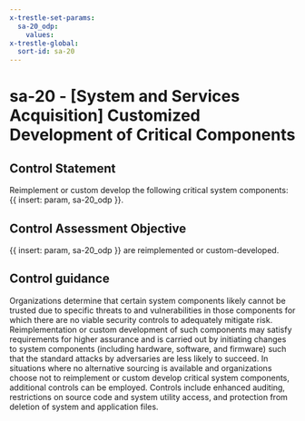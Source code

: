 ```yaml
---
x-trestle-set-params:
  sa-20_odp:
    values:
x-trestle-global:
  sort-id: sa-20
---
```


# sa-20 - \[System and Services Acquisition\] Customized Development of Critical Components

## Control Statement

Reimplement or custom develop the following critical system components: {{ insert: param, sa-20_odp }}.

## Control Assessment Objective

 {{ insert: param, sa-20_odp }} are reimplemented or custom-developed.

## Control guidance

Organizations determine that certain system components likely cannot be trusted due to specific threats to and vulnerabilities in those components for which there are no viable security controls to adequately mitigate risk. Reimplementation or custom development of such components may satisfy requirements for higher assurance and is carried out by initiating changes to system components (including hardware, software, and firmware) such that the standard attacks by adversaries are less likely to succeed. In situations where no alternative sourcing is available and organizations choose not to reimplement or custom develop critical system components, additional controls can be employed. Controls include enhanced auditing, restrictions on source code and system utility access, and protection from deletion of system and application files.
